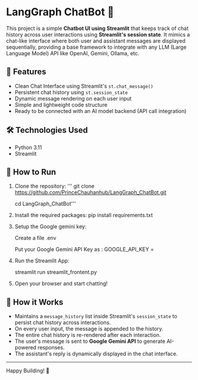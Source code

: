 # LangGraph ChatBot 🤖

This project is a simple **Chatbot UI using Streamlit** that keeps track of chat history across user interactions using **Streamlit's session state**. It mimics a chat-like interface where both user and assistant messages are displayed sequentially, providing a base framework to integrate with any LLM (Large Language Model) API like OpenAI, Gemini, Ollama, etc.

## 🚀 Features
- Clean Chat Interface using Streamlit's `st.chat_message()`
- Persistent chat history using `st.session_state`
- Dynamic message rendering on each user input
- Simple and lightweight code structure
- Ready to be connected with an AI model backend (API call integration)

## 🛠️ Technologies Used
- Python 3.11
- Streamlit

## 🔧 How to Run
1. Clone the repository:
'''
    git clone https://github.com/PrinceChauhanhub/LangGraph_ChatBot.git

    cd LangGraph_ChatBot'''
2. Install the required packages:
    pip install requirements.txt

3. Setup the Google gemini key:
    
    Create a file .env
    
    Put your Google Gemini API Key as : GOOGLE_API_KEY = <Your key>

4. Run the Streamlit App:
    
    streamlit run streamlit_frontent.py

5. Open your browser and start chatting!

## 📝 How it Works
- Maintains a `message_history` list inside Streamlit's `session_state` to persist chat history across interactions.
- On every user input, the message is appended to the history.
- The entire chat history is re-rendered after each interaction.
- The user's message is sent to **Google Gemini API** to generate AI-powered responses.
- The assistant's reply is dynamically displayed in the chat interface.
---

Happy Building! 🚀
